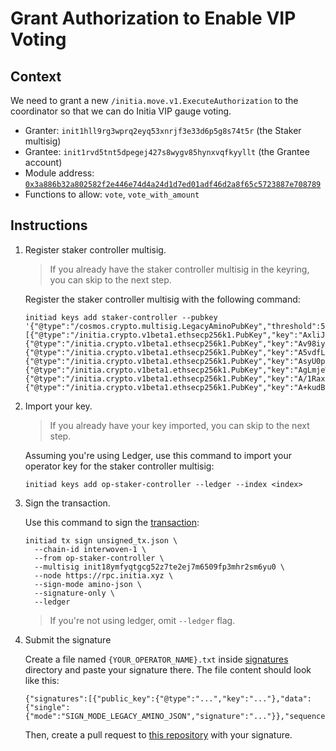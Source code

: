 # Grant Authorization to Enable VIP Voting

## Context

We need to grant a new `/initia.move.v1.ExecuteAuthorization` to the
coordinator so that we can do Initia VIP gauge voting.

- Granter: `init1hll9rg3wprq2eyq53xnrjf3e33d6p5g8s74t5r` (the Staker multisig)
- Grantee: `init1rvd5tnt5dpegej427s8wygv85hynxvqfkyyllt` (the Grantee account)
- Module address: [`0x3a886b32a802582f2e446e74d4a24d1d7ed01adf46d2a8f65c5723887e708789`](https://docs.initia.xyz/resources/developer/deployed-contracts/initia)
- Functions to allow: `vote`, `vote_with_amount`

## Instructions

1. Register staker controller multisig.

   > If you already have the staker controller multisig in the keyring, you can skip to the next step.

   Register the staker controller multisig with the following command:

   ```shell
   initiad keys add staker-controller --pubkey '{"@type":"/cosmos.crypto.multisig.LegacyAminoPubKey","threshold":5,"public_keys":[{"@type":"/initia.crypto.v1beta1.ethsecp256k1.PubKey","key":"AxliJD9rSZHQP2z2+H3gOHsWAZXFZAP++18rbSzr11P1"},{"@type":"/initia.crypto.v1beta1.ethsecp256k1.PubKey","key":"Av98iyLOQhaJS8Zi11c6tQQ2d0dHwZjkD9KUETXrgdKN"},{"@type":"/initia.crypto.v1beta1.ethsecp256k1.PubKey","key":"A5vdfLNIhAAlSL234o6EjwAwBrUdMIKeD03JIu3u0DKa"},{"@type":"/initia.crypto.v1beta1.ethsecp256k1.PubKey","key":"AsyU0pO3dqZ+58XMlid2yeaZWyt1zG/fUzVw2zS7d8Jx"},{"@type":"/initia.crypto.v1beta1.ethsecp256k1.PubKey","key":"AgLmjeWoCNWF9k293PQd03LtEkmVK+jMDrs1LylKoCs8"},{"@type":"/initia.crypto.v1beta1.ethsecp256k1.PubKey","key":"A/1RaxFo2Hr6DFOxTh0lekU3aGN6T9T3ybj7iS6wMHHQ"},{"@type":"/initia.crypto.v1beta1.ethsecp256k1.PubKey","key":"A+kudBBUM51bSOHions37Y7Gx6+CWL8I1vVtuAFNKRTS"}]}'
   ```

2. Import your key.

   > If you already have your key imported, you can skip to the next step.

   Assuming you're using Ledger, use this command to import your operator key for the staker controller multisig:

   ```shell
   initiad keys add op-staker-controller --ledger --index <index>
   ```

3. Sign the transaction.

   Use this command to sign the [transaction](./unsigned_tx.json):

   ```shell
   initiad tx sign unsigned_tx.json \
     --chain-id interwoven-1 \
     --from op-staker-controller \
     --multisig init18ymfyqtgcg52z7te2ej7m6509fp3mhr2sm6yu0 \
     --node https://rpc.initia.xyz \
     --sign-mode amino-json \
     --signature-only \
     --ledger
   ```

   > If you're not using ledger, omit `--ledger` flag.

4. Submit the signature

   Create a file named `{YOUR_OPERATOR_NAME}.txt` inside [signatures](./signatures/) directory and paste your signature there.
   The file content should look like this:

   ```
   {"signatures":[{"public_key":{"@type":"...","key":"..."},"data":{"single":{"mode":"SIGN_MODE_LEGACY_AMINO_JSON","signature":"..."}},"sequence":"..."}]}
   ```

   Then, create a pull request to [this repository](https://github.com/milkyway-labs/launch) with your signature.

